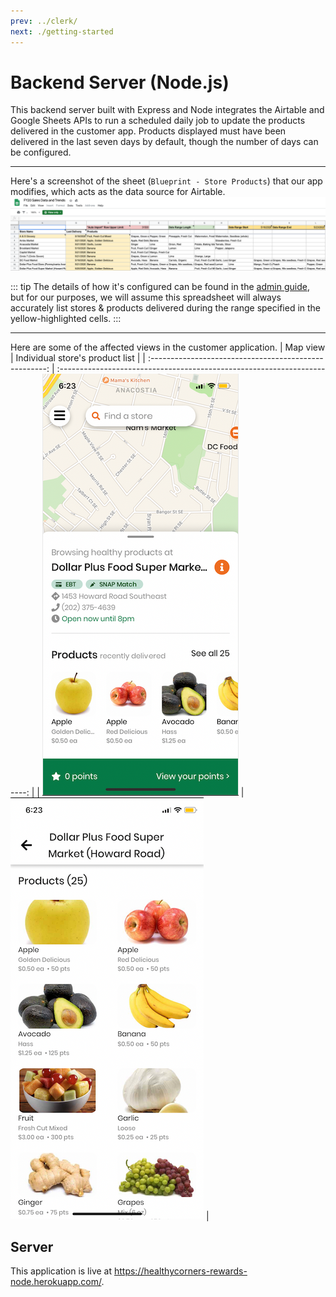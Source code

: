 ```yaml
---
prev: ../clerk/
next: ./getting-started
---
```


# Backend Server (Node.js)

This backend server built with Express and Node integrates the Airtable and Google Sheets APIs to run a scheduled daily job to update the products delivered in the customer app. Products displayed must have been delivered in the last seven days by default, though the number of days can be configured.

---

Here's a screenshot of the sheet (`Blueprint - Store Products`) that our app modifies, which acts as the data source for Airtable.
![Google Sheet - Blueprint sheet](./assets/google-sheet.png)

::: tip
The details of how it's configured can be found in the [admin guide](../admin/#google-sheets), but for our purposes, we will assume this spreadsheet will always accurately list stores & products delivered during the range specified in the yellow-highlighted cells.
:::

---

Here are some of the affected views in the customer application.
|                        Map view                        |                     Individual store's product list                      |
| :----------------------------------------------------: | :----------------------------------------------------------------------: |
| ![Customer App: map view](./assets/store-map-view.png) | ![Customer App: a store's product list](./assets/store-product-list.png) |

## Server

This application is live at <https://healthycorners-rewards-node.herokuapp.com/>.
